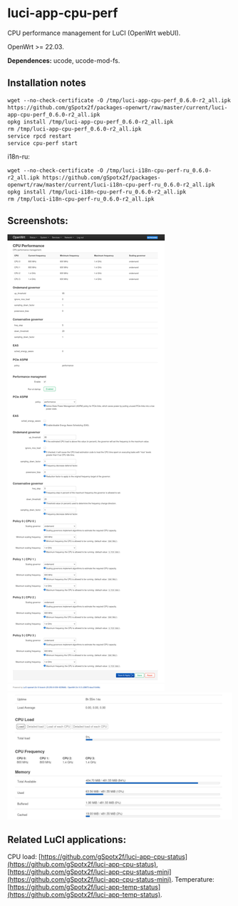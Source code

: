 # luci-app-cpu-perf
CPU performance management for LuCI (OpenWrt webUI).

OpenWrt >= 22.03.

**Dependences:** ucode, ucode-mod-fs.

## Installation notes

    wget --no-check-certificate -O /tmp/luci-app-cpu-perf_0.6.0-r2_all.ipk https://github.com/gSpotx2f/packages-openwrt/raw/master/current/luci-app-cpu-perf_0.6.0-r2_all.ipk
    opkg install /tmp/luci-app-cpu-perf_0.6.0-r2_all.ipk
    rm /tmp/luci-app-cpu-perf_0.6.0-r2_all.ipk
    service rpcd restart
    service cpu-perf start

i18n-ru:

    wget --no-check-certificate -O /tmp/luci-i18n-cpu-perf-ru_0.6.0-r2_all.ipk https://github.com/gSpotx2f/packages-openwrt/raw/master/current/luci-i18n-cpu-perf-ru_0.6.0-r2_all.ipk
    opkg install /tmp/luci-i18n-cpu-perf-ru_0.6.0-r2_all.ipk
    rm /tmp/luci-i18n-cpu-perf-ru_0.6.0-r2_all.ipk

## Screenshots:

![](https://github.com/gSpotx2f/luci-app-cpu-perf/blob/master/screenshots/01.jpg)
![](https://github.com/gSpotx2f/luci-app-cpu-perf/blob/master/screenshots/02.jpg)

## Related LuCI applications:

CPU load: [https://github.com/gSpotx2f/luci-app-cpu-status](https://github.com/gSpotx2f/luci-app-cpu-status), [https://github.com/gSpotx2f/luci-app-cpu-status-mini](https://github.com/gSpotx2f/luci-app-cpu-status-mini).
Temperature: [https://github.com/gSpotx2f/luci-app-temp-status](https://github.com/gSpotx2f/luci-app-temp-status).
